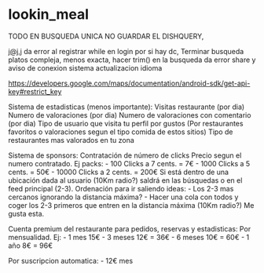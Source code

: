 # lookin_meal

TODO
EN BUSQUEDA UNICA NO GUARDAR EL DISHQUERY,

j@j.j da error al registrar
while en login por si hay dc,
Terminar busqueda platos compleja, menos exacta,
hacer trim() en la busqueda da error
share y aviso de conexion
sistema actualizacion
idioma


https://developers.google.com/maps/documentation/android-sdk/get-api-key#restrict_key




Sistema de estadisticas (menos importante):
Visitas restaurante (por dia)
Numero de valoraciones (por dia)
Numero de valoraciones con comentario (por dia)
Tipo de usuario que visita tu perfil por gustos (Por restaurantes favoritos o valoraciones segun el tipo comida de estos sitios)
Tipo de restaurantes mas valorados en tu zona



Sistema de sponsors:
Contratación de número de clicks
Precio segun el numero contratado. Ej packs:
	- 100 Clicks a 7 cents. = 7€
	- 1000 Clicks a 5 cents. = 50€
	- 10000 Clicks a 2 cents. = 200€
Si está dentro de una ubicación dada al usuario (10Km radio?) saldrá en las búsquedas o en el feed principal (2-3).
Ordenación para ir saliendo ideas:
	- Los 2-3 mas cercanos ignorando la distancia máxima?
	- Hacer una cola con todos y coger los 2-3 primeros que entren en la distancia máxima (10Km radio?) Me gusta esta.



Cuenta premium del restaurante para pedidos, reservas y estadisticas:
Por mensualidad. Ej:
	- 1 mes 15€
	- 3 meses 12€ = 36€
	- 6 meses 10€ = 60€
	- 1 año 8€ = 96€

Por suscripcion automatica:
	- 12€ mes
